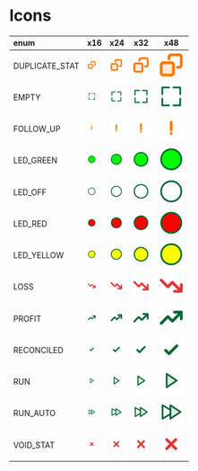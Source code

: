 # Icons
enum | x16 | x24 | x32 | x48
:-- | --- | --- | -- | ---
DUPLICATE_STAT | <img src="DUPLICATE_STAT.svg" width="16">  | <img src="DUPLICATE_STAT.svg" width="24">  | <img src="DUPLICATE_STAT.svg" width="32">  | <img src="DUPLICATE_STAT.svg" width="48"> 
EMPTY | <img src="EMPTY.svg" width="16">  | <img src="EMPTY.svg" width="24">  | <img src="EMPTY.svg" width="32">  | <img src="EMPTY.svg" width="48"> 
FOLLOW_UP | <img src="FOLLOW_UP.svg" width="16">  | <img src="FOLLOW_UP.svg" width="24">  | <img src="FOLLOW_UP.svg" width="32">  | <img src="FOLLOW_UP.svg" width="48"> 
LED_GREEN | <img src="LED_GREEN.svg" width="16">  | <img src="LED_GREEN.svg" width="24">  | <img src="LED_GREEN.svg" width="32">  | <img src="LED_GREEN.svg" width="48"> 
LED_OFF | <img src="LED_OFF.svg" width="16">  | <img src="LED_OFF.svg" width="24">  | <img src="LED_OFF.svg" width="32">  | <img src="LED_OFF.svg" width="48"> 
LED_RED | <img src="LED_RED.svg" width="16">  | <img src="LED_RED.svg" width="24">  | <img src="LED_RED.svg" width="32">  | <img src="LED_RED.svg" width="48"> 
LED_YELLOW | <img src="LED_YELLOW.svg" width="16">  | <img src="LED_YELLOW.svg" width="24">  | <img src="LED_YELLOW.svg" width="32">  | <img src="LED_YELLOW.svg" width="48"> 
LOSS | <img src="LOSS.svg" width="16">  | <img src="LOSS.svg" width="24">  | <img src="LOSS.svg" width="32">  | <img src="LOSS.svg" width="48"> 
PROFIT | <img src="PROFIT.svg" width="16">  | <img src="PROFIT.svg" width="24">  | <img src="PROFIT.svg" width="32">  | <img src="PROFIT.svg" width="48"> 
RECONCILED | <img src="RECONCILED.svg" width="16">  | <img src="RECONCILED.svg" width="24">  | <img src="RECONCILED.svg" width="32">  | <img src="RECONCILED.svg" width="48"> 
RUN | <img src="RUN.svg" width="16">  | <img src="RUN.svg" width="24">  | <img src="RUN.svg" width="32">  | <img src="RUN.svg" width="48"> 
RUN_AUTO | <img src="RUN_AUTO.svg" width="16">  | <img src="RUN_AUTO.svg" width="24">  | <img src="RUN_AUTO.svg" width="32">  | <img src="RUN_AUTO.svg" width="48"> 
VOID_STAT | <img src="VOID_STAT.svg" width="16">  | <img src="VOID_STAT.svg" width="24">  | <img src="VOID_STAT.svg" width="32">  | <img src="VOID_STAT.svg" width="48"> 
